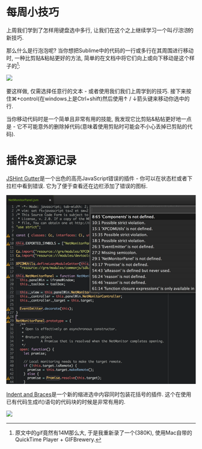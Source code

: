 # 每周小技巧

上周我们学到了怎样用键盘选中多行, 让我们在这个之上继续学习一个叫*行泡泡*的新技巧.

那么什么是行泡泡呢? 当你想把Sublime中的代码的一行或多行在其周围进行移动时, 一种比剪贴&粘帖更好的方法, 简单的在文档中将它们向上或向下移动是这个样子的[^注1]:

![][1]

要这样做, 仅需选择任意行的文本 - 或者使用我们我们上周学到的技巧. 接下来按住⌘+control(在windows上是Ctrl+shift)然后使用↑ / ↓箭头键来移动你选中的行.

当你移动代码时是一个简单且非常有用的技能, 我发现它比剪贴&粘帖更好地一点是 - 它不可能意外的删除掉代码(意味着使用剪贴时可能会不小心丢掉已剪贴的代码).

# 插件&资源记录

[JSHint Gutter][2]是一个出色的高亮JavaScript错误的插件 - 你可以在状态栏或者下拉栏中看到错误. 它为了便于查看还在边栏添加了错误的图标.

![1][3]

[Indent and Braces][4]是一个新的缩进选中内容同时包装花括号的插件. 这个在使用已有代码生成if()语句的代码块的时候是非常有用的.

![][4]



[^注1]: 原文中的gif竟然有14M那么大, 于是我重新录了一个(380K), 使用Mac自带的QuickTime Player + GIFBrewery. 

[1]: 05-01-15-001.gif
[2]: https://github.com/victorporof/Sublime-JSHint
[3]: 05-01-15-002.png
[4]: 05-01-15-003.gif





